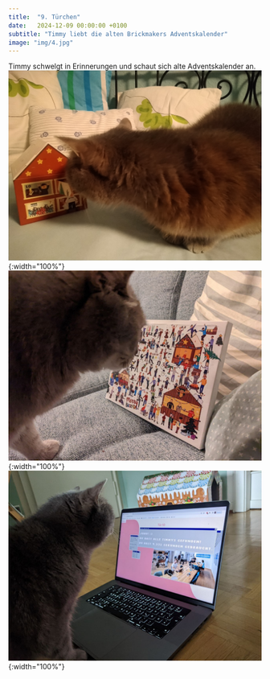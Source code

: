 ```yaml
---
title:  "9. Türchen"
date:   2024-12-09 00:00:00 +0100
subtitle: "Timmy liebt die alten Brickmakers Adventskalender"
image: "img/4.jpg"
---
```


Timmy schwelgt in Erinnerungen und schaut sich alte Adventskalender an.
![Timmy](../img/185.JPG){:width="100%"}
![Timmy](../img/4.jpg){:width="100%"}
![Timmy](../img/img_10.jpg){:width="100%"}
